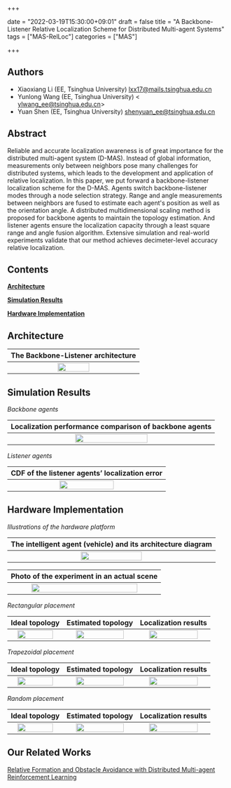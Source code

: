 +++

date = "2022-03-19T15:30:00+09:01"
draft = false
title = "A   Backbone-Listener Relative  Localization Scheme   for Distributed Multi-agent Systems" 
tags  = ["MAS-RelLoc"]
categories = ["MAS"]


+++


## Authors

- Xiaoxiang Li (EE, Tsinghua University) <lxx17@mails.tsinghua.edu.cn>
- Yunlong Wang (EE, Tsinghua University) < ylwang_ee@tsinghua.edu.cn>
- Yuan Shen (EE, Tsinghua University) <shenyuan_ee@tsinghua.edu.cn>


## Abstract
 Reliable and accurate localization awareness is of great importance for the distributed multi-agent system (D-MAS). Instead of global information, measurements only between neighbors pose many challenges for distributed systems, which leads to the development and application of relative localization. In this paper, we  put forward a  backbone-listener localization scheme for the D-MAS. Agents  switch  backbone-listener  modes  through a node selection strategy. Range and angle measurements between neighbors are fused to estimate each agent's position as well as the orientation angle. 
A distributed multidimensional scaling method    is proposed for backbone agents to maintain the topology estimation. And listener agents ensure the localization capacity through a least square range and angle fusion algorithm.  Extensive simulation and real-world experiments validate that our method achieves decimeter-level accuracy relative localization.


<h2 id="Contents">Contents</h2>

<b><a href="#Architecture">Architecture</a></b><br>
<!-- <a href="#1.1">1.1 The Backbone-Listener architecture</a><br>-->

<b><a href="#Simulation Results">Simulation Results</a></b><br>
<!-- <a href="#2.1">2.1 Backbone agents</a><br>
<a href="#2.2">2.2 Listener agents</a><br>-->

<b><a href="#Hardware Implementation">Hardware Implementation</a></b><br>
<!-- <a href="#3.1">3.1  Illustrations of the hardware platform </a><br>
<a href="#3.2">3.2 Rectangular placement  </a><br> 
<a href="#3.3">3.3 Trapezoidal placement </a><br>
<a href="#3.4">3.4 Random placement </a><br>-->


<h2 id="Architecture">Architecture</h2>
<p><span id="1.1" name="Architecture"></span></p>
<table><thead>
<tr>
<th style="text-align: center">The Backbone-Listener architecture</th>
</tr></thead><tbody>
<tr>
<td style="text-align: center"><img src="../images/CORELS/system_model2.png" width="50%"/></td>
</tr>
</tbody></table>



<h2 id="Simulation Results"> Simulation Results</h2>
<p><span id="2.1" name="Backbone agents"></span></p>
<p><em> Backbone agents</em></p>
<table><thead>
<tr>
<th style="text-align: center">Localization performance comparison of backbone agents</th>
</tr></thead><tbody>
<tr>
<td style="text-align: center"><img src="../images/CORELS/BD-MDS.png" width="60%"/></td>
</tr>
</tbody></table>


<p><span id="2.2" name="Listener agents"></span></p>
<p><em>Listener agents</em></p>
<table><thead>
<tr>
<th style="text-align: center">CDF of the listener agents’ localization error  </th>
</tr></thead><tbody>
<tr>
<td style="text-align: center"><img src="../images/CORELS/LD-LS.png" width="60%"/></td>
</tr>
</tbody></table>




<h2 id="Hardware Implementation"> Hardware Implementation</h2>
<p><span id="3.1" name="Illustrations of the hardware platform"></span></p>
<p><em> Illustrations of the hardware platform</em></p>

<table><thead>
<tr>
<th style="text-align: center"> The  intelligent  agent  (vehicle)  and  its  architecture diagram</th>
</tr></thead><tbody>
<tr>
<td style="text-align: center"><img src="../images/CORELS/car.png" width="55%"/></td>
</tr>

<table><thead>
<tr>
<th style="text-align: center"> Photo of the experiment in an actual scene</th>
</tr></thead><tbody>
<tr>
<td style="text-align: center"><img src="../images/CORELS/GC2022-REAL.png" width="85%"/></td>
</tr>

</tbody></table>

<p><span id="3.2" name="Rectangular placement"></span></p>
<p><em> Rectangular placement</em></p>
<table><thead>
<tr>
<th style="text-align: center">Ideal topology </th>
<th style="text-align: center">Estimated topology</th>
<th style="text-align: center">Localization results </th>
</tr></thead><tbody>
<tr>
<td style="text-align: center"><img src="../images/CORELS/Static-ideal-1.png" width="85%"/></td>
<td style="text-align: center"><img src="../images/CORELS/Static-real-1.png" width="85%"/></td>
<td style="text-align: center"><img src="../images/CORELS/Static-data-1.png" width="85%"/></td>
</tr>
</tbody></table>


<p><span id="3.3" name="Trapezoidal placement"></span></p>
<p><em> Trapezoidal placement</em></p>
<table><thead>
<tr>
<th style="text-align: center">Ideal topology </th>
<th style="text-align: center">Estimated topology</th>
<th style="text-align: center">Localization results </th>
</tr></thead><tbody>
<tr>
<td style="text-align: center"><img src="../images/CORELS/Static-ideal-3.png" width="85%"/></td>
<td style="text-align: center"><img src="../images/CORELS/Static-real-3.png" width="85%"/></td>
<td style="text-align: center"><img src="../images/CORELS/Static-data-3.png" width="85%"/></td>
</tr>
</tbody></table>

 <p><span id="3.4" name="Random placement"></span></p>
<p><em> Random placement</em></p>
<table><thead>
<tr>
<th style="text-align: center">Ideal topology </th>
<th style="text-align: center">Estimated topology</th>
<th style="text-align: center">Localization results </th>
</tr></thead><tbody>
<tr>
<td style="text-align: center"><img src="../images/CORELS/Static-ideal-2.png" width="85%"/></td>
<td style="text-align: center"><img src="../images/CORELS/Static-real-2.png" width="85%"/></td>
<td style="text-align: center"><img src="../images/CORELS/Static-data-2.png" width="85%"/></td>
</tr>
</tbody></table>

## Our Related Works

[Relative Formation and Obstacle Avoidance with Distributed Multi-agent Reinforcement Learning](/relativeformation/)<br>

